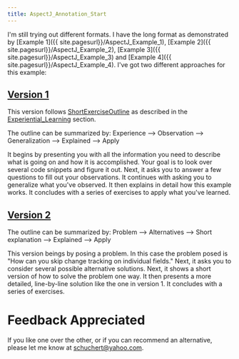 ```yaml
---
title: AspectJ_Annotation_Start
---
```

I'm still trying out different formats. I have the long format as demonstrated by [Example 1]({{ site.pagesurl}}/AspectJ_Example_1), [Example 2]({{ site.pagesurl}}/AspectJ_Example_2), [Example 3]({{ site.pagesurl}}/AspectJ_Example_3) and [Example 4]({{ site.pagesurl}}/AspectJ_Example_4). I've got two different approaches for this example:

## [Version 1]({{site.pagesurl}}/AspectJ_Annotation_Experience)
This version follows [ShortExerciseOutline]({{site.pagesurl}}/ShortExerciseOutline) as described in the [Experiential_Learning]({{site.pagesurl}}/Experiential_Learning) section.

The outline can be summarized by: Experience --> Observation --> Generalization --> Explained --> Apply

It begins by presenting you with all the information you need to describe what is going on and how it is accomplished. Your goal is to look over several code snippets and figure it out. Next, it asks you to answer a few questions to fill out your observations. It continues with asking you to generalize what you've observed. It then explains in detail how this example works. It concludes with a series of exercises to apply what you've learned.

## [Version 2]({{site.pagesurl}}/AspectJ_Annotation_Problem)
The outline can be summarized by: Problem --> Alternatives --> Short explanation --> Explained --> Apply

This version beings by posing a problem. In this case the problem posed is "How can you skip change tracking on individual fields." Next, it asks you to consider several possible alternative solutions. Next, it shows a short version of how to solve the problem one way. It then presents a more detailed, line-by-line solution like the one in version 1. It concludes with a series of exercises.

# Feedback Appreciated
If you like one over the other, or if you can recommend an alternative, please let me know at schuchert@yahoo.com.

